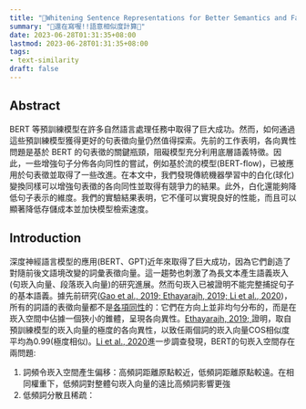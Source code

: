 ```yaml
---
title: "🚧Whitening Sentence Representations for Better Semantics and Faster Retrieval🚧"
summary: "🚧還在寫喔!!語意相似度計算🚧"
date: 2023-06-28T01:31:35+08:00
lastmod: 2023-06-28T01:31:35+08:00
tags: 
- text-similarity 
draft: false
---
```


## Abstract

BERT 等預訓練模型在許多自然語言處理任務中取得了巨大成功。然而，如何通過這些預訓練模型獲得更好的句表徵向量仍然值得探索。先前的工作表明，各向異性問題是基於 BERT 的句表徵的關鍵瓶頸，阻礙模型充分利用底層語義特徵。因此，一些增強句子分佈各向同性的嘗試，例如基於流的模型(BERT-flow)，已被應用於句表徵並取得了一些改進。在本文中，我們發現傳統機器學習中的白化(球化)變換同樣可以增強句表徵的各向同性並取得有競爭力的結果。此外，白化還能夠降低句子表示的維度。我們的實驗結果表明，它不僅可以實現良好的性能，而且可以顯著降低存儲成本並加快模型檢索速度。

## Introduction

深度神經語言模型的應用(BERT、GPT)近年來取得了巨大成功，因為它們創造了對隨前後文語境改變的詞彙表徵向量。這一趨勢也刺激了為長文本產生語義崁入(句崁入向量、段落崁入向量)的研究進展。然而句崁入已被證明不能完整捕捉句子的基本語義。據先前研究([Gao et al., 2019; ][1][Ethayarajh, 2019; ][2][Li et al., 2020][3])，所有的詞語的表徵向量都不是[各項同性][4]的：它們在方向上並非均勻分布的，而是在崁入空間中佔據一個狹小的錐體，呈現各向異性。[Ethayarajh, 2019; ][2]證明，取自預訓練模型的崁入向量的極度的各向異性，以致任兩個詞的崁入向量COS相似度平均為0.99(極度相似)。[Li et al., 2020][3]進一步調查發現，BERT的句崁入空間存在兩問題:

1. 詞頻令崁入空間產生偏移：高頻詞距離原點較近，低頻詞距離原點較遠。在相同權重下，低頻詞對整體句崁入向量的遠比高頻詞影響更強
2. 低頻詞分散且稀疏：

  [1]: https://openreview.net/forum?id=SkEYojRqtm "Representation Degeneration Problem in Training Natural Language Generation Models 表徵退化"
  [2]: https://aclanthology.org/D19-1006/ "How Contextual are Contextualized Word Representations? Comparing the Geometry of BERT, ELMo, and GPT-2 Embeddings 崁入向量的幾何結構"
  [3]: https://aclanthology.org/2020.emnlp-main.733/ "On the Sentence Embeddings from Pre-trained Language Models BERT-flow"
  [4]: https://en.wikipedia.org/wiki/Isotropic_position "各項同性 wiki(英文)"
